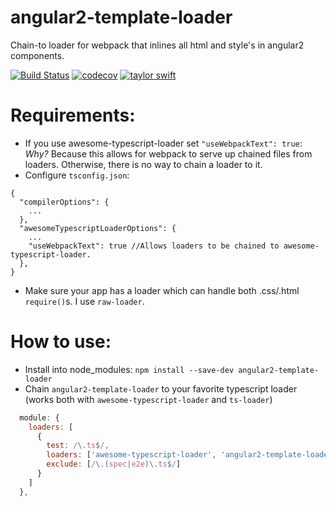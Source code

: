 # angular2-template-loader
Chain-to loader for webpack that inlines all html and style's in angular2 components. 

[![Build Status](https://travis-ci.org/TheLarkInn/angular2-template-loader.svg?branch=master)](https://travis-ci.org/TheLarkInn/angular2-template-loader)
[![codecov](https://codecov.io/gh/TheLarkInn/angular2-template-loader/branch/master/graph/badge.svg)](https://codecov.io/gh/TheLarkInn/angular2-template-loader)
[![taylor swift](https://img.shields.io/badge/secured%20by-taylor%20swift-brightgreen.svg)](https://twitter.com/SwiftOnSecurity)



# Requirements: 
* If you use awesome-typescript-loader set `"useWebpackText": true`: _Why?_ Because this allows for webpack to serve up chained files from loaders. Otherwise, there is no way to chain a loader to it. 
* Configure `tsconfig.json`:
```
{
  "compilerOptions": {
    ...
  },
  "awesomeTypescriptLoaderOptions": {
    ...
    "useWebpackText": true //Allows loaders to be chained to awesome-typescript-loader.
  },
}
```
* Make sure your app has a loader which can handle both .css/.html `require()`s. I use `raw-loader`. 

# How to use: 
* Install into node_modules: `npm install --save-dev angular2-template-loader`
* Chain `angular2-template-loader` to your favorite typescript loader (works both with `awesome-typescript-loader` and `ts-loader`)

```javascript
  module: {
    loaders: [
      {
        test: /\.ts$/,
        loaders: ['awesome-typescript-loader', 'angular2-template-loader'],
        exclude: [/\.(spec|e2e)\.ts$/]
      }
    ]
  },
```
